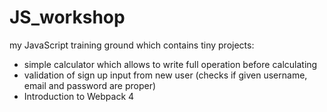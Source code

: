 # JS_workshop
my JavaScript training ground which contains tiny projects:
- simple calculator which allows to write full operation before calculating
- validation of sign up input from new user (checks if given username, email and password are proper)
- Introduction to Webpack 4
